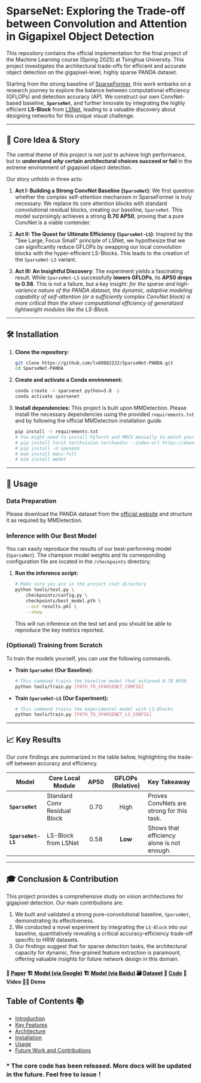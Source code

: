 <!-- <div align="center">
  <img src="./img/logo_grid.png" alt="Logo" width="200">
</div> -->

# SparseNet: Exploring the Trade-off between Convolution and Attention in Gigapixel Object Detection

This repository contains the official implementation for the final project of the Machine Learning course (Spring 2025) at Tsinghua University. This project investigates the architectural trade-offs for efficient and accurate object detection on the gigapixel-level, highly sparse PANDA dataset.

Starting from the strong baseline of [SparseFormer](https://arxiv.org/abs/2402.07216), this work embarks on a research journey to explore the balance between computational efficiency (GFLOPs) and detection accuracy (AP). We construct our own ConvNet-based baseline, **`SparseNet`**, and further innovate by integrating the highly efficient **LS-Block** from [LSNet](https://arxiv.org/abs/2403.14135), leading to a valuable discovery about designing networks for this unique visual challenge.

---

## 🚀 Core Idea & Story

The central theme of this project is not just to achieve high performance, but to **understand *why* certain architectural choices succeed or fail** in the extreme environment of gigapixel object detection.

Our story unfolds in three acts:

1.  **Act I: Building a Strong ConvNet Baseline (`SparseNet`)**: We first question whether the complex self-attention mechanism in SparseFormer is truly necessary. We replace its core attention blocks with standard convolutional residual blocks, creating our baseline, `SparseNet`. This model surprisingly achieves a strong **0.70 AP50**, proving that a pure ConvNet is a viable contender.

2.  **Act II: The Quest for Ultimate Efficiency (`SparseNet-LS`)**: Inspired by the "See Large, Focus Small" principle of LSNet, we hypothesize that we can significantly reduce GFLOPs by swapping our local convolution blocks with the hyper-efficient LS-Blocks. This leads to the creation of the `SparseNet-LS` variant.

3.  **Act III: An Insightful Discovery**: The experiment yields a fascinating result. While `SparseNet-LS` successfully **lowers GFLOPs**, its **AP50 drops to 0.58**. This is not a failure, but a key insight: *for the sparse and high-variance nature of the PANDA dataset, the dynamic, adaptive modeling capability of self-attention (or a sufficiently complex ConvNet block) is more critical than the sheer computational efficiency of generalized lightweight modules like the LS-Block.*

---

## 🛠️ Installation

1.  **Clone the repository:**
    ```bash
    git clone https://github.com/lx88882222/SparseNet-PANDA.git
    cd SparseNet-PANDA
    ```

2.  **Create and activate a Conda environment:**
    ```bash
    conda create -n sparsenet python=3.8 -y
    conda activate sparsenet
    ```

3.  **Install dependencies:**
    This project is built upon MMDetection. Please install the necessary dependencies using the provided `requirements.txt` and by following the official MMDetection installation guide.
    ```bash
    pip install -r requirements.txt
    # You might need to install PyTorch and MMCV manually to match your CUDA version
    # pip install torch torchvision torchaudio --index-url https://download.pytorch.org/whl/cu118
    # pip install -U openmim
    # mim install mmcv-full
    # mim install mmdet
    ```

---

## 🔬 Usage

### Data Preparation

Please download the PANDA dataset from the [official website](https://www.gigavision.cn/data/news?nav=DataSet%20Panda&type=nav&t=1689145968317) and structure it as required by MMDetection.

### Inference with Our Best Model

You can easily reproduce the results of our best-performing model (`SparseNet`). The champion model weights and its corresponding configuration file are located in the `/checkpoints` directory.

1.  **Run the inference script:**
    ```bash
    # Make sure you are in the project root directory
    python tools/test.py \
        checkpoints/config.py \
        checkpoints/best_model.pth \
        --out results.pkl \
        --show
    ```
    This will run inference on the test set and you should be able to reproduce the key metrics reported.

### (Optional) Training from Scratch

To train the models yourself, you can use the following commands.

*   **Train `SparseNet` (Our Baseline):**
    ```bash
    # This command trains the baseline model that achieved 0.70 AP50
    python tools/train.py [PATH_TO_SPARSENET_CONFIG]
    ```

*   **Train `SparseNet-LS` (Our Experiment):**
    ```bash
    # This command trains the experimental model with LS-Blocks
    python tools/train.py [PATH_TO_SPARSENET_LS_CONFIG]
    ```

---

## 📈 Key Results

Our core findings are summarized in the table below, highlighting the trade-off between accuracy and efficiency.

| Model           | Core Local Module          | AP50 | GFLOPs (Relative) | Key Takeaway                               |
| --------------- | -------------------------- |:----:|:-----------------:|:-------------------------------------------|
| **`SparseNet`** | Standard Conv Residual Block | 0.70 | High              | Proves ConvNets are strong for this task.      |
| **`SparseNet-LS`**| LS-Block from LSNet        | 0.58 | **Low**           | Shows that efficiency alone is not enough. |

---

## 🎓 Conclusion & Contribution

This project provides a comprehensive study on vision architectures for gigapixel detection. Our main contributions are:
1.  We built and validated a strong pure-convolutional baseline, `SparseNet`, demonstrating its effectiveness.
2.  We conducted a novel experiment by integrating the `LS-Block` into our baseline, quantitatively revealing a critical accuracy-efficiency trade-off specific to HRW datasets.
3.  Our findings suggest that for sparse detection tasks, the architectural capacity for dynamic, fine-grained feature extraction is paramount, offering valuable insights for future network design in this domain.



#### 📰 <a href="https://xxx" style="color: black; text-decoration: underline;text-decoration-style: dotted;">Paper</a>     :building_construction: <a href="https:/xxx" style="color: black; text-decoration: underline;text-decoration-style: dotted;">Model (via Google)</a>    :building_construction: <a href="https://pan.baidu.com/s/" style="color: black; text-decoration: underline;text-decoration-style: dotted;">Model (via Baidu)</a>    :card_file_box: <a href="https://www.gigavision.cn/data/news?nav=DataSet%20Panda&type=nav&t=1689145968317" style="color: black; text-decoration: underline;text-decoration-style: dotted;">Dataset</a>    :bricks: [Code](#usage)    :monocle_face: Video    :technologist: Demo    



## Table of Contents 📚

- [Introduction](#introduction)
- [Key Features](#key-features)
- [Architecture](#architecture)
- [Installation](#installation)
- [Usage](#usage)
- [Future Work and Contributions](#future-work-and-contributions)



### * The core code has been released. More docs will be updated in the future. Feel free to issue！




